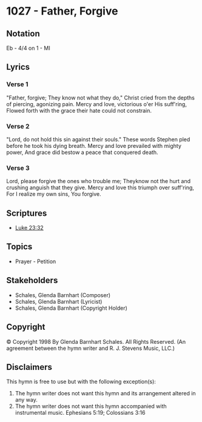 # 1027 - Father, Forgive

## Notation

Eb - 4/4 on 1 - MI

## Lyrics

### Verse 1

"Father, forgive; They know not what they do," Christ cried from the depths of piercing, agonizing pain. Mercy and love, victorious o'er His suff'ring, Flowed forth with the grace their hate could not constrain.

### Verse 2

"Lord, do not hold this sin against their souls." These words Stephen pled before he took his dying breath. Mercy and love prevailed with mighty power, And grace did bestow a peace that conquered death.

### Verse 3

Lord, please forgive the ones who trouble me; Theyknow not the hurt and crushing anguish that they give. Mercy and love this triumph over suff'ring, For I realize my own sins, You forgive.


## Scriptures

- [Luke 23:32](https://www.biblegateway.com/passage/?search=Luke%2023%3A32)

## Topics

- Prayer - Petition

## Stakeholders

- Schales, Glenda Barnhart (Composer)
- Schales, Glenda Barnhart (Lyricist)
- Schales, Glenda Barnhart (Copyright Holder)

## Copyright

© Copyright 1998 By Glenda Barnhart Schales. All Rights Reserved.
(An agreement between the hymn writer and R. J. Stevens Music, LLC.)

## Disclaimers

This hymn is free to use but with the following exception(s):
1. The hymn writer does not want this hymn and its arrangement altered in any way.
2. The hymn writer does not want this hymn accompanied with instrumental music.
Ephesians 5:19; Colossians 3:16

